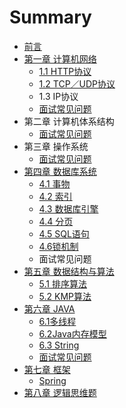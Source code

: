 # Summary

* [前言](README.md)
* [第一章 计算机网络](chapter1.md)
  * [1.1 HTTP协议](chapter1/11-httpxie-yi.md)
  * [1.2 TCP／UDP协议](chapter1/12tcpudpxie-yi.md)
  * 1.3 IP协议
  * [面试常见问题](chapter1/mian-shi-chang-jian-wen-ti.md)
* 第二章 计算机体系结构
  * [面试常见问题](mian-shi-chang-jian-wen-ti.md)
* 第三章 操作系统
  * [面试常见问题](mian-shi-chang-jian-wen-ti.md)
* [第四章 数据库系统](di-si-zhang-shu-ju-ku-xi-tong.md)
  * [4.1 事物](di-si-zhang-shu-ju-ku-xi-tong/shi-wu.md)
  * [4.2 索引](di-si-zhang-shu-ju-ku-xi-tong/42-suo-yin.md)
  * [4.3 数据库引擎](di-si-zhang-shu-ju-ku-xi-tong/shu-ju-ku-yin-qing.md)
  * [4.4 分页](di-si-zhang-shu-ju-ku-xi-tong/44-fen-ye.md)
  * [4.5 SQL语句](di-si-zhang-shu-ju-ku-xi-tong/45-sqlyu-ju.md)
  * [4.6锁机制](di-si-zhang-shu-ju-ku-xi-tong/46suo-ji-zhi.md)
  * 面试常见问题
* [第五章 数据结构与算法](di-wu-zhang-shu-ju-jie-gou-yu-suan-fa.md)
  * [5.1 排序算法](di-wu-zhang-shu-ju-jie-gou-yu-suan-fa/pai-xu-suan-fa-hui-zong.md)
  * [5.2 KMP算法](di-wu-zhang-shu-ju-jie-gou-yu-suan-fa/52kmpsuan-fa.md)
* [第六章 JAVA](di-liu-zhang-java.md)
  * [6.1多线程](di-liu-zhang-java/61duo-xian-cheng.md)
  * [6.2Java内存模型](di-liu-zhang-java/62javanei-cun-mo-xing.md)
  * [6.3 String](di-liu-zhang-java/63-string.md)
  * [面试常见问题](di-liu-zhang-java/mian-shi-chang-jian-wen-ti.md)
* [第七章 框架](di-qi-zhang-kuang-jia.md)
  * [Spring](di-qi-zhang-kuang-jia/spring.md)
* [第八章 逻辑思维题](di-qi-zhang-zhi-li-ti.md)

